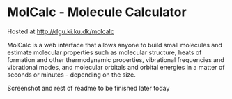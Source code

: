 # MolCalc - Molecule Calculator

Hosted at http://dgu.ki.ku.dk/molcalc

MolCalc is a web interface that allows anyone to build 
small molecules  and estimate molecular properties such as molecular structure, 
heats of formation and other thermodynamic properties, 
vibrational frequencies and vibrational modes, 
and molecular orbitals and orbital energies in a 
matter of seconds or minutes - depending on the size.


Screenshot and rest of readme to be finished later today



